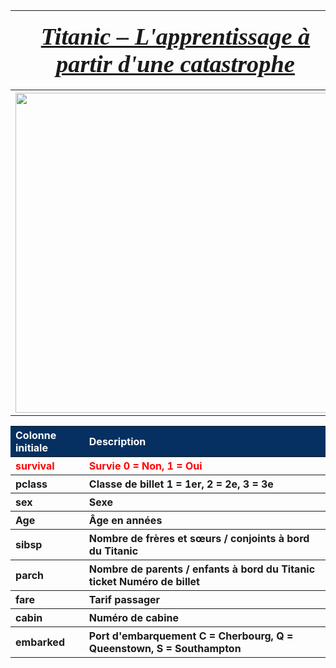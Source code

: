 <table>
<tr>                                                                                   
     <th>
         <div style='padding:15px;color:#030aa7;font-size:240%;text-align: center;font-style: italic;font-weight: bold;font-family: Georgia, serif'><a href="https://www.kaggle.com/competitions/titanic/data">Titanic – L'apprentissage à partir d'une catastrophe</a></div>
     </th>
     <th><img src="https://raw.githubusercontent.com/rbizoi/MachineLearning/refs/heads/master/images/titanic.jpg" width="96"></th>
 </tr>
<tr>                                                                                   
     <th><img src="https://raw.githubusercontent.com/rbizoi/MachineLearning/refs/heads/master/images/titanic-naufrage.jpg" width="512"></th>
 </tr>    
</table>

<table>
            <tr>                                                                                   
                <tr>                                                                                   
                     <th  style="text-align:left;background-color:#053061;color:white;">Colonne initiale </th>
                     <th  style="text-align:left;background-color:#053061;color:white;">Description</th>
                </tr>
                <tr>
                    <th  style="text-align:left;color:red;">survival</th>
                    <th  style="text-align:left;color:red;">Survie 0 = Non, 1 = Oui</th>
                </tr>
                <tr>
                    <th  style="text-align:left">pclass</th>
                    <th  style="text-align:left">Classe de billet 1 = 1er, 2 = 2e, 3 = 3e</th>
                </tr>
                <tr>
                    <th  style="text-align:left">sex</th>
                    <th  style="text-align:left">Sexe</th>
                </tr>
                <tr>
                    <th  style="text-align:left">Age</th>
                    <th  style="text-align:left">Âge en années</th>
                </tr>
                <tr>
                    <th  style="text-align:left">sibsp</th>
                    <th  style="text-align:left">Nombre de frères et sœurs / conjoints à bord du Titanic</th>
                </tr>
                <tr>
                    <th  style="text-align:left">parch</th>
                    <th  style="text-align:left">Nombre de parents / enfants à bord du Titanic
ticket Numéro de billet</th>
                </tr>
                <tr>
                    <th  style="text-align:left">fare</th>
                    <th  style="text-align:left">Tarif passager</th>
                </tr>
                <tr>
                    <th  style="text-align:left">cabin</th>
                    <th  style="text-align:left">Numéro de cabine</th>
                </tr>
                <tr>
                    <th  style="text-align:left">embarked</th>
                    <th  style="text-align:left">Port d'embarquement C = Cherbourg, Q = Queenstown, S = Southampton</th>
                </tr>
</table>